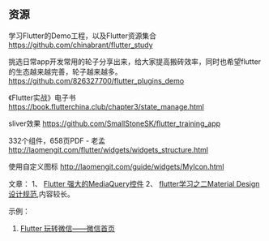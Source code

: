 
## 资源

学习Flutter的Demo工程，以及Flutter资源集合
https://github.com/chinabrant/flutter_study

挑选日常app开发常用的轮子分享出来，给大家提高搬砖效率，同时也希望flutter的生态越来越完善，轮子越来越多。
https://github.com/826327700/flutter_plugins_demo

《Flutter实战》电子书
https://book.flutterchina.club/chapter3/state_manage.html

sliver效果
https://github.com/SmallStoneSK/flutter_training_app


332个组件，658页PDF - 老孟
http://laomengit.com/flutter/widgets/widgets_structure.html

使用自定义图标
http://laomengit.com/guide/widgets/MyIcon.html


文章：
1、 [Flutter 强大的MediaQuery控件](https://blog.csdn.net/mengks1987/article/details/105208189)
2、 [flutter学习之二Material Design设计规范](https://www.cnblogs.com/lxlx1798/p/10490087.html),内容较长。

示例：
1. [Flutter 玩转微信——微信首页](https://zhuanlan.zhihu.com/p/149549468)